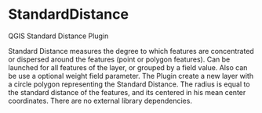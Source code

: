 # StandardDistance
QGIS Standard Distance Plugin

Standard Distance measures the degree to which features are concentrated or dispersed around the features (point or polygon features). Can be launched for all features of the layer, or grouped by a field value. Also can be use a optional weight field parameter. The Plugin create a new layer with a circle polygon representing the Standard Distance. The radius is equal to the standard distance of the features, and its centered in his mean center coordinates. There are no external library dependencies.
